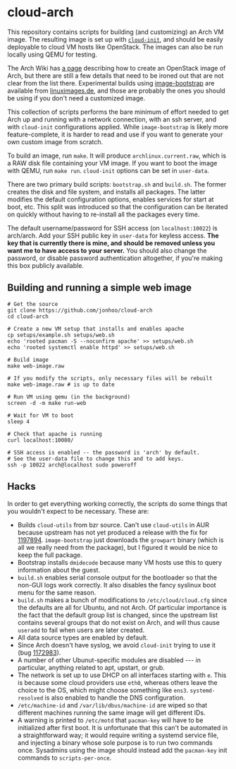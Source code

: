 # cloud-arch

This repository contains scripts for building (and customizing) an Arch
VM image. The resulting image is set up with
[`cloud-init`](https://cloudinit.readthedocs.org/), and should be easily
deployable to cloud VM hosts like OpenStack. The images can also be run
locally using QEMU for testing.

The Arch Wiki has [a
page](https://wiki.archlinux.org/index.php/OpenStack#Creating_images_yourself)
describing how to create an OpenStack image of Arch, but there are still
a few details that need to be ironed out that are not clear from the
list there. Experimental builds using
[image-bootstrap](https://github.com/hartwork/image-bootstrap) are
available from [linuximages.de](http://linuximages.de/openstack/arch/),
and those are probably the ones you should be using if you don't need a
customized image.

This collection of scripts performs the bare minimum of effort needed to
get Arch up and running with a network connection, with an ssh server,
and with `cloud-init` configurations applied. While `image-bootstrap` is
likely more feature-complete, it is harder to read and use if you want
to generate your own custom image from scratch.

To build an image, run `make`. It will produce `archlinux.current.raw`,
which is a RAW disk file containing your VM image. If you want to boot
the image with QEMU, run `make run`. `cloud-init` options can be set in
`user-data`.

There are two primary build scripts: `bootstrap.sh` and `build.sh`. The
former creates the disk and file system, and installs all packages. The
latter modifies the default configuration options, enables services for
start at boot, etc. This split was introduced so that the configuration
can be iterated on quickly without having to re-install all the packages
every time.

The default username/password for SSH access (on `localhost:10022`) is
arch/arch. Add your SSH public key in `user-data` for keyless access.
**The key that is currently there is mine, and should be removed unless
you want me to have access to your server.** You should also change the
password, or disable password authentication altogether, if you're
making this box publicly available.

## Building and running a simple web image

```shell
# Get the source
git clone https://github.com/jonhoo/cloud-arch
cd cloud-arch

# Create a new VM setup that installs and enables apache
cp setups/example.sh setups/web.sh
echo 'rooted pacman -S --noconfirm apache' >> setups/web.sh
echo 'rooted systemctl enable httpd' >> setups/web.sh

# Build image
make web-image.raw

# If you modify the scripts, only necessary files will be rebuilt
make web-image.raw # is up to date

# Run VM using qemu (in the background)
screen -d -m make run-web

# Wait for VM to boot
sleep 4

# Check that apache is running
curl localhost:10080/

# SSH access is enabled -- the password is 'arch' by default.
# See the user-data file to change this and to add keys.
ssh -p 10022 arch@localhost sudo poweroff
```

## Hacks

In order to get everything working correctly, the scripts do some things
that you wouldn't expect to be necessary. These are:

 - Builds `cloud-utils` from bzr source. Can't use `cloud-utils` in AUR
   because upstream has not yet produced a release with the fix for
   [1197894](https://bugzilla.redhat.com/show_bug.cgi?id=1197894).
   `image-bootstrap` just downloads the `growpart` binary (which is all
   we really need from the package), but I figured it would be nice to
   keep the full package.
 - Bootstrap installs `dmidecode` because many VM hosts use this to
   query information about the guest.
 - `build.sh` enables serial console output for the bootloader so that
   the non-GUI logs work correctly. It also disables the fancy syslinux
   boot menu for the same reason.
 - `build.sh` makes a bunch of modifications to `/etc/cloud/cloud.cfg`
   since the defaults are all for Ubuntu, and not Arch. Of particular
   importance is the fact that the default group list is changed, since
   the upstream list contains several groups that do not exist on Arch,
   and will thus cause `useradd` to fail when users are later created.
 - All data source types are enabled by default.
 - Since Arch doesn't have syslog, we avoid `cloud-init` trying to use
   it (bug
   [1172983](https://bugs.launchpad.net/cloud-init/+bug/1172983)).
 - A number of other Ubunut-specific modules are disabled --- in
   particular, anything related to apt, upstart, or grub.
 - The network is set up to use DHCP on all interfaces starting with
   `e`. This is because some cloud providers use `eth0`, whereas others
   leave the choice to the OS, which might choose something like `ens3`.
   `systemd-resolved` is also enabled to handle the DNS configuration.
 - `/etc/machine-id` and `/var/lib/dbus/machine-id` are wiped so that
   different machines running the same image will get different IDs.
 - A warning is printed to `/etc/motd` that `pacman-key` will have to be
   initialized after first boot. It is unfortunate that this can't be
   automated in a straightforward way; it would require writing a
   systemd service file, and injecting a binary whose sole purpose is to
   run two commands once. Sysadmins using the image should instead add
   the `pacman-key` init commands to `scripts-per-once`.

